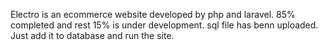 Electro is an ecommerce website developed by php and laravel. 85% completed and rest  15% is under development. sql file has benn uploaded. Just add it to database and run the site.
